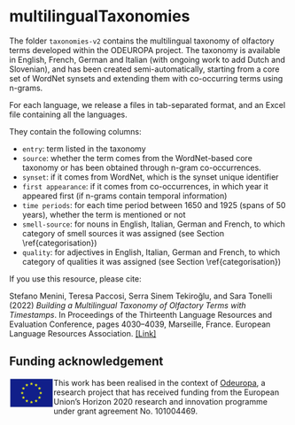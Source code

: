 # multilingualTaxonomies


The folder `taxonomies-v2` contains the multilingual taxonomy of olfactory terms developed within the ODEUROPA project. The taxonomy is available in English, French, German and Italian (with ongoing work to add Dutch and Slovenian), and has been created semi-automatically, starting from a core set of WordNet synsets and extending them with co-occurring terms using n-grams. 

For each language, we release a files in tab-separated format, and an Excel file containing all the languages.

They contain the following columns:

* `entry`: term listed in the taxonomy
* `source`: whether the term comes from the WordNet-based core taxonomy or has been obtained through n-gram co-occurrences.
* `synset`: if it comes from WordNet, which is the synset unique identifier
* `first appearance`: if it comes from co-occurrences, in which year it appeared first (if n-grams contain temporal information)
* `time periods`: for each time period between 1650 and 1925 (spans of 50 years), whether the term is mentioned or not
* `smell-source`: for nouns in English, Italian, German and French, to which category of smell sources it was assigned (see Section \ref{categorisation})
* `quality`: for adjectives in English, Italian, German and French, to which category of qualities it was assigned (see Section \ref{categorisation}) 


If you use this resource, please cite:

Stefano Menini, Teresa Paccosi, Serra Sinem Tekiroğlu, and Sara Tonelli (2022) *Building a Multilingual Taxonomy of Olfactory Terms with Timestamps*. In Proceedings of the Thirteenth Language Resources and Evaluation Conference, pages 4030–4039, Marseille, France. European Language Resources Association. [[Link]](https://aclanthology.org/2022.lrec-1.429/)

## Funding acknowledgement

<img src="https://github.com/Odeuropa/.github/raw/main/profile/eu-logo.png" width="80" height="54" align="left" alt="EU logo" />

This work has been realised in the context of [Odeuropa](https://odeuropa.eu/), a research project that has received funding from the European Union’s Horizon 2020 research and innovation programme under grant agreement No. 101004469.
